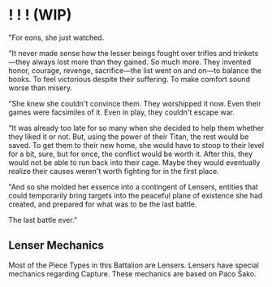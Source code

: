 # ! ! ! (WIP)
"For eons, she just watched.

"It never made sense how the lesser beings fought over trifles and trinkets—they always lost more than they gained. So much more. They invented honor, courage, revenge, sacrifice—the list went on and on—to balance the books. To feel victorious despite their suffering. To make comfort sound worse than misery.

"She knew she couldn't convince them. They worshipped it now. Even their games were facsimiles of it. Even in play, they couldn't escape war.

"It was already too late for so many when she decided to help them whether they liked it or not. But, using the power of their Titan, the rest would be saved. To get them to their new home, she would have to stoop to their level for a bit, sure, but for once, the conflict would be worth it. After this, they would not be able to run back into their cage. Maybe they would eventually realize their causes weren't worth fighting for in the first place.

"And so she molded her essence into a contingent of Lensers, entities that could temporarily bring targets into the peaceful plane of existence she had created, and prepared for what was to be the last battle.

The last battle ever."
## Lenser Mechanics
Most of the Piece Types in this Battalion are Lensers. Lensers have special mechanics regarding Capture. These mechanics are based on Paco Ŝako.